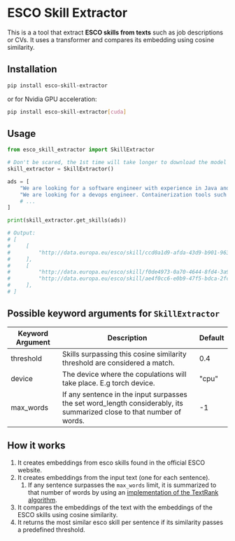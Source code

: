 # ESCO Skill Extractor

This is a a tool that extract **ESCO skills from texts** such as job descriptions or CVs. It uses a transformer and compares its embedding using cosine similarity.

## Installation

```bash
pip install esco-skill-extractor
```

or for Nvidia GPU acceleration:

```bash
pip install esco-skill-extractor[cuda]
```

## Usage

```python
from esco_skill_extractor import SkillExtractor

# Don't be scared, the 1st time will take longer to download the model and create the embeddings.
skill_extractor = SkillExtractor()

ads = [
    "We are looking for a software engineer with experience in Java and Python.",
    "We are looking for a devops engineer. Containerization tools such as Docker is a must. AWS is a plus."
    # ...
]

print(skill_extractor.get_skills(ads))

# Output:
# [
#     [
#         "http://data.europa.eu/esco/skill/ccd0a1d9-afda-43d9-b901-96344886e14d"
#     ],
#     [
#         "http://data.europa.eu/esco/skill/f0de4973-0a70-4644-8fd4-3a97080476f4",
#         "http://data.europa.eu/esco/skill/ae4f0cc6-e0b9-47f5-bdca-2fc2e6316dce",
#     ],
# ]
```

## Possible keyword arguments for `SkillExtractor`

| Keyword Argument | Description                                                                                                            | Default |
| ---------------- | ---------------------------------------------------------------------------------------------------------------------- | ------- |
| threshold        | Skills surpassing this cosine similarity threshold are considered a match.                                             | 0.4     |
| device           | The device where the copulations will take place. E.g torch device.                                                    | "cpu"   |
| max_words        | If any sentence in the input surpasses the set word_length considerably, its summarized close to that number of words. | -1      |

## How it works

1. It creates embeddings from esco skills found in the official ESCO website.
2. It creates embeddings from the input text (one for each sentence).
   1. If any sentence surpasses the `max_words` limit, it is summarized to that number of words by using an [implementation of the TextRank algorithm](https://github.com/summanlp/textrank).
3. It compares the embeddings of the text with the embeddings of the ESCO skills using cosine similarity.
4. It returns the most similar esco skill per sentence if its similarity passes a predefined threshold.
